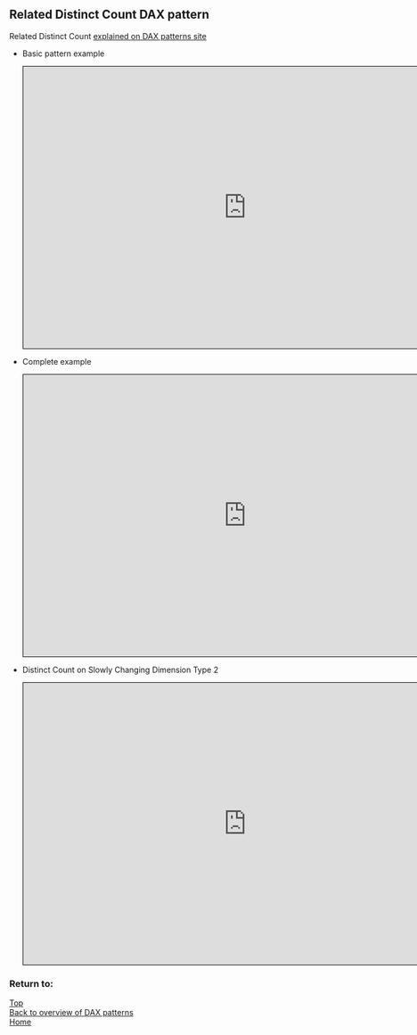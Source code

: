 <style>
    iframe {
      border: 1px solid black;
      width: 800px;
      height: 506px;
    }
</style>


## Related Distinct Count DAX pattern

Related Distinct Count	[explained on DAX patterns site](https://www.daxpatterns.com/distinct-count/)

- Basic pattern example
    
    <iframe id="iframe-rdc1" title="Related-Distinct-Count1" importance="low" allow="fullscreen"
    src="https://app.powerbi.com/view?r=eyJrIjoiNTIyZjE3ZTgtYmE4Ni00YTEzLTlmZTEtMWZkYzdmMzU3MjIwIiwidCI6Ijg1OTBlYTFlLTdiMjctNDJlNS04MTdmLTZjOGYzNzE5ZjMxNCJ9"></iframe>
    

- Complete example
    
    <iframe id="iframe-rdc2" title="Related-Distinct-Count2" importance="low"  allow="fullscreen" 
    src="https://app.powerbi.com/view?r=eyJrIjoiNDkyMDViNjQtYTc4Yi00NGRiLWEwYzUtOTg3MTAzOTZmMjIxIiwidCI6Ijg1OTBlYTFlLTdiMjctNDJlNS04MTdmLTZjOGYzNzE5ZjMxNCJ9"></iframe>
    

- Distinct Count on Slowly Changing Dimension Type 2
    
    <iframe id="iframe-rdc3" title="Related-Distinct-Count3" importance="low"  allow="fullscreen" 
    src="https://app.powerbi.com/view?r=eyJrIjoiNDgzNDkyNGEtMTZkOC00OWMyLWIyOTQtYWEwOGI0OTQ0NmVhIiwidCI6Ijg1OTBlYTFlLTdiMjctNDJlNS04MTdmLTZjOGYzNzE5ZjMxNCJ9"></iframe>
    

### Return to: 
[Top](#related-distinct-count-dax-pattern)  
[Back to overview of DAX patterns](/Power-BI-samples-DAX-patterns)  
[Home](/.)
